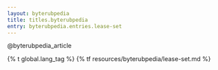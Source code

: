 ```yaml
---
layout: byterubpedia
title: titles.byterubpedia
entry: byterubpedia.entries.lease-set
---
```


@byterubpedia_article

{% t global.lang_tag %}
{% tf resources/byterubpedia/lease-set.md %}
